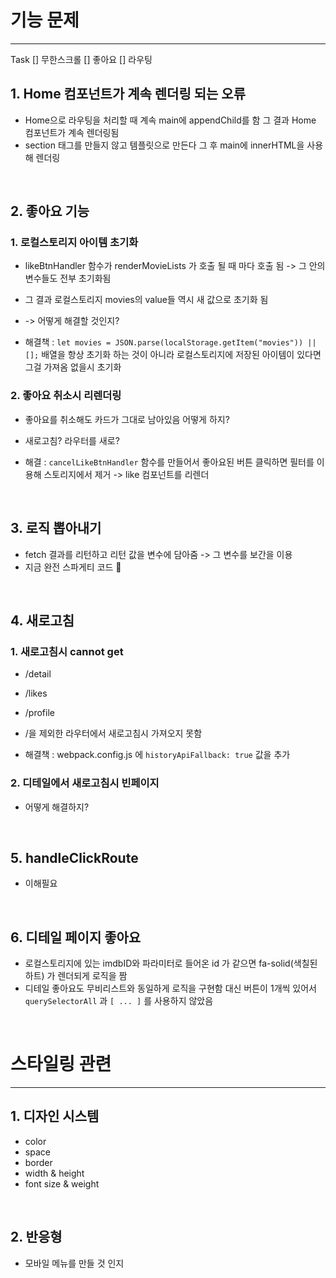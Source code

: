 # 기능 문제

---

Task
[] 무한스크롤
[] 좋아요
[] 라우팅

## 1. Home 컴포넌트가 계속 렌더링 되는 오류

- Home으로 라우팅을 처리할 때 계속 main에 appendChild를 함 그 결과 Home 컴포넌트가 계속 렌더링됨
- section 태그를 만들지 않고 템플릿으로 만든다 그 후 main에 innerHTML을 사용해 렌더링

<br>

## 2. 좋아요 기능

### 1. 로컬스토리지 아이템 초기화

- likeBtnHandler 함수가 renderMovieLists 가 호출 될 때 마다 호출 됨 -> 그 안의 변수들도 전부 초기화됨
- 그 결과 로컬스토리지 movies의 value들 역시 새 값으로 초기화 됨

- -> 어떻게 해결할 것인지?
- 해결책 : `let movies = JSON.parse(localStorage.getItem("movies")) || [];` 배열을 항상 초기화 하는 것이 아니라 로컬스토리지에 저장된 아이템이 있다면 그걸 가져옴 없을시 초기화

### 2. 좋아요 취소시 리렌더링

- 좋아요를 취소해도 카드가 그대로 남아있음 어떻게 하지?
- 새로고침? 라우터를 새로?

- 해결 : `cancelLikeBtnHandler` 함수를 만들어서 좋아요된 버튼 클릭하면 필터를 이용해 스토리지에서 제거 -> like 컴포넌트를 리렌더

<br>

## 3. 로직 뽑아내기

- fetch 결과를 리턴하고 리턴 값을 변수에 담아줌 -> 그 변수를 보간을 이용
- 지금 완전 스파게티 코드 🍝

<br>

## 4. 새로고침

### 1. 새로고침시 cannot get

- /detail
- /likes
- /profile
- /을 제외한 라우터에서 새로고침시 가져오지 못함

- 해결책 : webpack.config.js 에 `historyApiFallback: true` 값을 추가

### 2. 디테일에서 새로고침시 빈페이지

- 어떻게 해결하지?

<br>

## 5. handleClickRoute

- 이해필요

<br>

## 6. 디테일 페이지 좋아요

- 로컬스토리지에 있는 imdbID와 파라미터로 들어온 id 가 같으면 fa-solid(색칠된 하트) 가 렌더되게 로직을 짬
- 디테일 좋아요도 무비리스트와 동일하게 로직을 구현함 대신 버튼이 1개씩 있어서 `querySelectorAll` 과 `[ ... ]` 를 사용하지 않았음

<br>

# 스타일링 관련

---

## 1. 디자인 시스템

- color
- space
- border
- width & height
- font size & weight

<br>

## 2. 반응형

- 모바일 메뉴를 만들 것 인지
